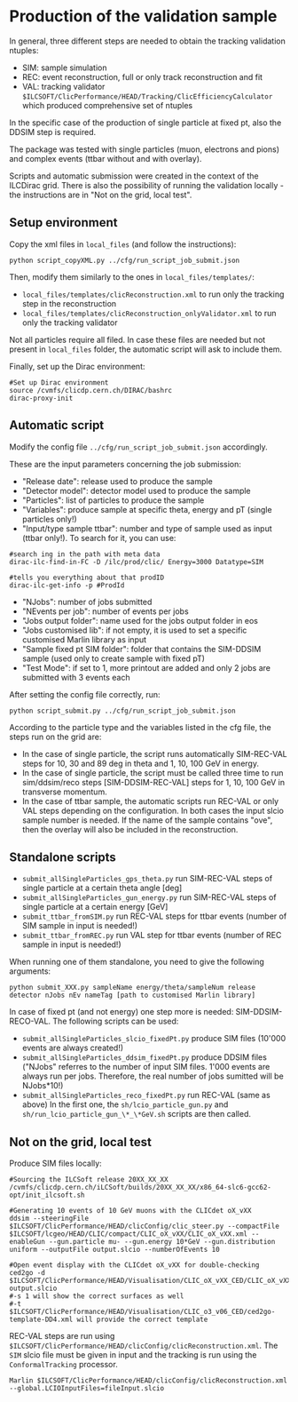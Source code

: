 # Production of the validation sample

In general, three different steps are needed to obtain the tracking validation ntuples:
- SIM: sample simulation
- REC: event reconstruction, full or only track reconstruction and fit
- VAL: tracking validator `$ILCSOFT/ClicPerformance/HEAD/Tracking/ClicEfficiencyCalculator` which produced comprehensive set of ntuples

In the specific case of the production of single particle at fixed pt, also the DDSIM step is required.

The package was tested with single particles (muon, electrons and pions) and complex events (ttbar without and with overlay).

Scripts and automatic submission were created in the context of the ILCDirac grid.
There is also the possibility of running the validation locally - the instructions are in "Not on the grid, local test".

## Setup environment

Copy the xml files in `local_files` (and follow the instructions):
```
python script_copyXML.py ../cfg/run_script_job_submit.json
```
Then, modify them similarly to the ones in `local_files/templates/`:
- `local_files/templates/clicReconstruction.xml` to run only the tracking step in the reconstruction
- `local_files/templates/clicReconstruction_onlyValidator.xml` to run only the tracking validator

Not all particles require all filed. In case these files are needed but not present in `local_files` folder, the automatic script will ask to include them.

Finally, set up the Dirac environment:
```
#Set up Dirac environment
source /cvmfs/clicdp.cern.ch/DIRAC/bashrc
dirac-proxy-init
```

## Automatic script

Modify the config file `../cfg/run_script_job_submit.json` accordingly. 

These are the input parameters concerning the job submission:
- "Release date": release used to produce the sample
- "Detector model": detector model used to produce the sample 
- "Particles": list of particles to produce the sample
- "Variables": produce sample at specific theta, energy and pT (single particles only!) 
- "Input/type sample ttbar": number and type of sample used as input (ttbar only!). To search for it, you can use: 
```
#search ing in the path with meta data
dirac-ilc-find-in-FC -D /ilc/prod/clic/ Energy=3000 Datatype=SIM

#tells you everything about that prodID
dirac-ilc-get-info -p #ProdId
```
- "NJobs": number of jobs submitted
- "NEvents per job": number of events per jobs
- "Jobs output folder": name used for the jobs output folder in eos
- "Jobs customised lib": if not empty, it is used to set a specific customised Marlin library as input
- "Sample fixed pt SIM folder": folder that contains the SIM-DDSIM sample (used only to create sample with fixed pT)
- "Test Mode": if set to 1, more printout are added and only 2 jobs are submitted with 3 events each

After setting the config file correctly, run:
```
python script_submit.py ../cfg/run_script_job_submit.json
```

According to the particle type and the variables listed in the cfg file, the steps run on the grid are:
- In the case of single particle, the script runs automatically SIM-REC-VAL steps for 10, 30 and 89 deg in theta and 1, 10, 100 GeV in energy.
- In the case of single particle, the script must be called three time to run sim/ddsim/reco steps [SIM-DDSIM-REC-VAL] steps for 1, 10, 100 GeV in transverse momentum.
- In the case of ttbar sample, the automatic scripts run REC-VAL or only VAL steps depending on the configuration. In both cases the input slcio sample number is needed. If the name of the sample contains "ove", then the overlay will also be included in the reconstruction.

## Standalone scripts

- `submit_allSingleParticles_gps_theta.py` run SIM-REC-VAL steps of single particle at a certain theta angle [deg]
- `submit_allSingleParticles_gun_energy.py` run SIM-REC-VAL steps of single particle at a certain energy [GeV]
- `submit_ttbar_fromSIM.py` run REC-VAL steps for ttbar events (number of SIM sample in input is needed!)
- `submit_ttbar_fromREC.py` run VAL step for ttbar events (number of REC sample in input is needed!)

When running one of them standalone, you need to give the following arguments:
```
python submit_XXX.py sampleName energy/theta/sampleNum release detector nJobs nEv nameTag [path to customised Marlin library]
```

In case of fixed pt (and not energy) one step more is needed: SIM-DDSIM-RECO-VAL.
The following scripts can be used:
- `submit_allSingleParticles_slcio_fixedPt.py` produce SIM files (10'000 events are always created!)
- `submit_allSingleParticles_ddsim_fixedPt.py` produce DDSIM files ("NJobs" referres to the number of input SIM files. 1'000 events are always run per jobs. Therefore, the real number of jobs sumitted will be NJobs\*10!)
- `submit_allSingleParticles_reco_fixedPt.py` run REC-VAL (same as above)
In the first one, the `sh/lcio_particle_gun.py` and `sh/run_lcio_particle_gun_\*_\*GeV.sh` scripts are then called.

## Not on the grid, local test
Produce SIM files locally:
```
#Sourcing the ILCSoft release 20XX_XX_XX
/cvmfs/clicdp.cern.ch/iLCSoft/builds/20XX_XX_XX/x86_64-slc6-gcc62-opt/init_ilcsoft.sh

#Generating 10 events of 10 GeV muons with the CLICdet oX_vXX
ddsim --steeringFile $ILCSOFT/ClicPerformance/HEAD/clicConfig/clic_steer.py --compactFile $ILCSOFT/lcgeo/HEAD/CLIC/compact/CLIC_oX_vXX/CLIC_oX_vXX.xml --enableGun --gun.particle mu- --gun.energy 10*GeV --gun.distribution uniform --outputFile output.slcio --numberOfEvents 10

#Open event display with the CLICdet oX_vXX for double-checking
ced2go -d $ILCSOFT/ClicPerformance/HEAD/Visualisation/CLIC_oX_vXX_CED/CLIC_oX_vXX_CED.xml output.slcio
#-s 1 will show the correct surfaces as well
#-t $ILCSOFT/ClicPerformance/HEAD/Visualisation/CLIC_o3_v06_CED/ced2go-template-DD4.xml will provide the correct template
```

REC-VAL steps are run using `$ILCSOFT/ClicPerformance/HEAD/clicConfig/clicReconstruction.xml`.
The `SIM` slcio file must be given in input and the tracking is run using the `ConformalTracking` processor.
```
Marlin $ILCSOFT/ClicPerformance/HEAD/clicConfig/clicReconstruction.xml --global.LCIOInputFiles=fileInput.slcio
```
